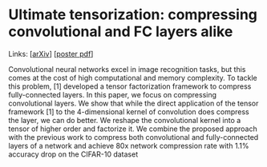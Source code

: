 # Ultimate tensorization: compressing convolutional and FC layers alike  
Links: [[arXiv](https://arxiv.org/abs/1611.03214)] [[poster pdf](https://github.com/timgaripov/TensorNet-TF/raw/master/ultimate_tensorization_poster.pdf)]


Convolutional neural networks excel in image recognition tasks, but this comes at the cost of high computational and memory complexity. To tackle this problem, [1] developed a tensor factorization framework to compress fully-connected layers. In this paper, we focus on compressing convolutional layers. We show that while the direct application of the tensor framework [1] to the 4-dimensional kernel of convolution does compress the layer, we can do better. We reshape the convolutional kernel into a tensor of higher order and factorize it. We combine the proposed approach with the previous work to compress both convolutional and fully-connected layers of a network and achieve 80x network compression rate with 1.1% accuracy drop on the CIFAR-10 dataset
